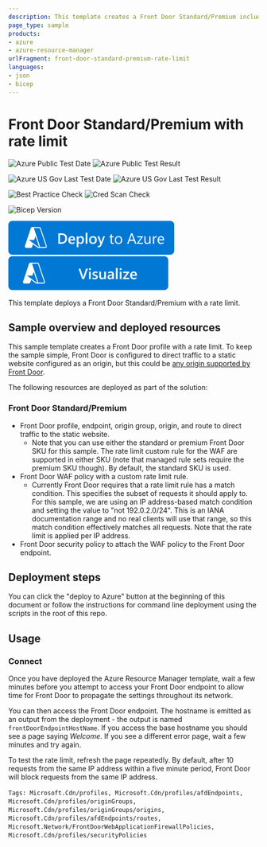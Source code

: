 ```yaml
---
description: This template creates a Front Door Standard/Premium including a web application firewall with a rate limit rule.
page_type: sample
products:
- azure
- azure-resource-manager
urlFragment: front-door-standard-premium-rate-limit
languages:
- json
- bicep
---
```

# Front Door Standard/Premium with rate limit

![Azure Public Test Date](https://azurequickstartsservice.blob.core.windows.net/badges/quickstarts/microsoft.cdn/front-door-standard-premium-rate-limit/PublicLastTestDate.svg)
![Azure Public Test Result](https://azurequickstartsservice.blob.core.windows.net/badges/quickstarts/microsoft.cdn/front-door-standard-premium-rate-limit/PublicDeployment.svg)

![Azure US Gov Last Test Date](https://azurequickstartsservice.blob.core.windows.net/badges/quickstarts/microsoft.cdn/front-door-standard-premium-rate-limit/FairfaxLastTestDate.svg)
![Azure US Gov Last Test Result](https://azurequickstartsservice.blob.core.windows.net/badges/quickstarts/microsoft.cdn/front-door-standard-premium-rate-limit/FairfaxDeployment.svg)

![Best Practice Check](https://azurequickstartsservice.blob.core.windows.net/badges/quickstarts/microsoft.cdn/front-door-standard-premium-rate-limit/BestPracticeResult.svg)
![Cred Scan Check](https://azurequickstartsservice.blob.core.windows.net/badges/quickstarts/microsoft.cdn/front-door-standard-premium-rate-limit/CredScanResult.svg)

![Bicep Version](https://azurequickstartsservice.blob.core.windows.net/badges/quickstarts/microsoft.cdn/front-door-standard-premium-rate-limit/BicepVersion.svg)

[![Deploy To Azure](https://raw.githubusercontent.com/Azure/azure-quickstart-templates/master/1-CONTRIBUTION-GUIDE/images/deploytoazure.svg?sanitize=true)](https://portal.azure.com/#create/Microsoft.Template/uri/https%3A%2F%2Fraw.githubusercontent.com%2FAzure%2Fazure-quickstart-templates%2Fmaster%2Fquickstarts%2Fmicrosoft.cdn%2Ffront-door-standard-premium-rate-limit%2Fazuredeploy.json)  [![Visualize](https://raw.githubusercontent.com/Azure/azure-quickstart-templates/master/1-CONTRIBUTION-GUIDE/images/visualizebutton.svg?sanitize=true)](http://armviz.io/#/?load=https%3A%2F%2Fraw.githubusercontent.com%2FAzure%2Fazure-quickstart-templates%2Fmaster%2Fquickstarts%2Fmicrosoft.cdn%2Ffront-door-standard-premium-rate-limit%2Fazuredeploy.json)

This template deploys a Front Door Standard/Premium with a rate limit.

## Sample overview and deployed resources

This sample template creates a Front Door profile with a rate limit. To keep the sample simple, Front Door is configured to direct traffic to a static website configured as an origin, but this could be [any origin supported by Front Door](https://docs.microsoft.com/azure/frontdoor/standard-premium/concept-origin).

The following resources are deployed as part of the solution:

### Front Door Standard/Premium
- Front Door profile, endpoint, origin group, origin, and route to direct traffic to the static website.
  - Note that you can use either the standard or premium Front Door SKU for this sample. The rate limit custom rule for the WAF are supported in either SKU (note that managed rule sets require the premium SKU though). By default, the standard SKU is used.
- Front Door WAF policy with a custom rate limit rule.
  -  Currently Front Door requires that a rate limit rule has a match condition. This specifies the subset of requests it should apply to. For this sample, we are using an IP address-based match condition and setting the value to "not 192.0.2.0/24". This is an IANA documentation range and no real clients will use that range, so this match condition effectively matches all requests. Note that the rate limit is applied per IP address.
- Front Door security policy to attach the WAF policy to the Front Door endpoint.

## Deployment steps

You can click the "deploy to Azure" button at the beginning of this document or follow the instructions for command line deployment using the scripts in the root of this repo.

## Usage

### Connect

Once you have deployed the Azure Resource Manager template, wait a few minutes before you attempt to access your Front Door endpoint to allow time for Front Door to propagate the settings throughout its network.

You can then access the Front Door endpoint. The hostname is emitted as an output from the deployment - the output is named `frontDoorEndpointHostName`. If you access the base hostname you should see a page saying _Welcome_. If you see a different error page, wait a few minutes and try again.

To test the rate limit, refresh the page repeatedly. By default, after 10 requests from the same IP address within a five minute period, Front Door will block requests from the same IP address.

`Tags: Microsoft.Cdn/profiles, Microsoft.Cdn/profiles/afdEndpoints, Microsoft.Cdn/profiles/originGroups, Microsoft.Cdn/profiles/originGroups/origins, Microsoft.Cdn/profiles/afdEndpoints/routes, Microsoft.Network/FrontDoorWebApplicationFirewallPolicies, Microsoft.Cdn/profiles/securityPolicies`
